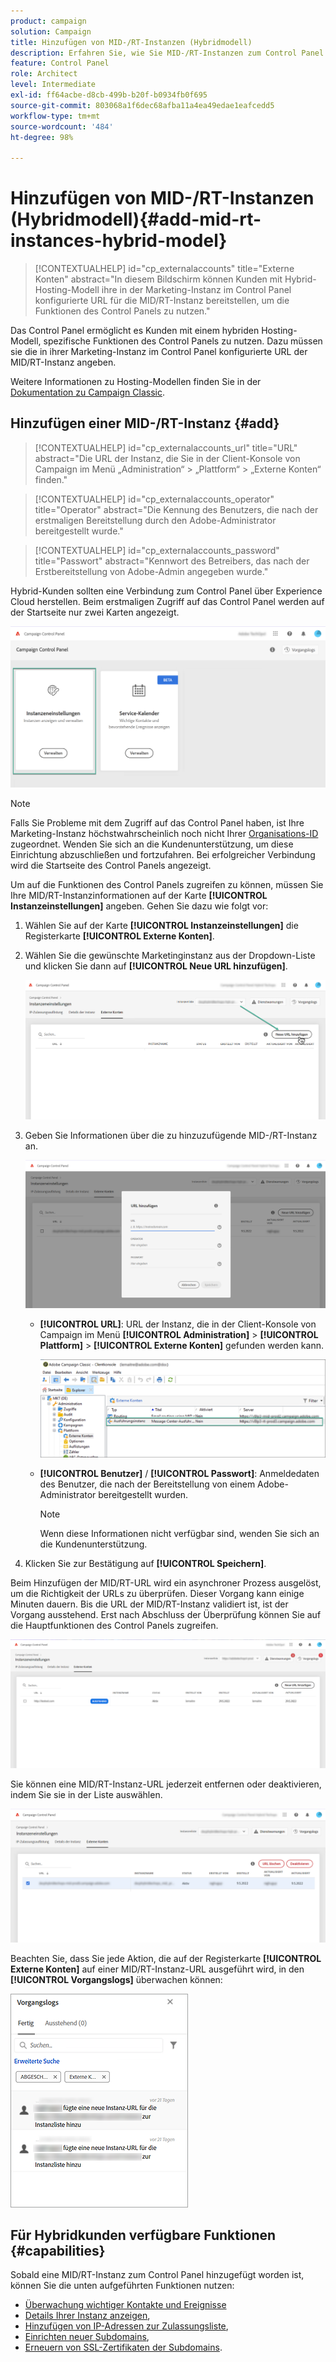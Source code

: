 ```yaml
---
product: campaign
solution: Campaign
title: Hinzufügen von MID-/RT-Instanzen (Hybridmodell)
description: Erfahren Sie, wie Sie MID-/RT-Instanzen zum Control Panel hinzufügen, wenn Sie ein Hybrid-Hosting-Modell verwenden.
feature: Control Panel
role: Architect
level: Intermediate
exl-id: ff64acbe-d8cb-499b-b20f-b0934fb0f695
source-git-commit: 803068a1f6dec68afba11a4ea49edae1eafcedd5
workflow-type: tm+mt
source-wordcount: '484'
ht-degree: 98%

---
```


# Hinzufügen von MID-/RT-Instanzen (Hybridmodell){#add-mid-rt-instances-hybrid-model}

>[!CONTEXTUALHELP]
>id="cp_externalaccounts"
>title="Externe Konten"
>abstract="In diesem Bildschirm können Kunden mit Hybrid-Hosting-Modell ihre in der Marketing-Instanz im Control Panel konfigurierte URL für die MID/RT-Instanz bereitstellen, um die Funktionen des Control Panels zu nutzen."

Das Control Panel ermöglicht es Kunden mit einem hybriden Hosting-Modell, spezifische Funktionen des Control Panels zu nutzen. Dazu müssen sie die in ihrer Marketing-Instanz im Control Panel konfigurierte URL der MID/RT-Instanz angeben.

Weitere Informationen zu Hosting-Modellen finden Sie in der [Dokumentation zu Campaign Classic](https://experienceleague.adobe.com/docs/campaign-classic/using/installing-campaign-classic/architecture-and-hosting-models/hosting-models-lp/hosting-models.html?lang=de).

## Hinzufügen einer MID-/RT-Instanz {#add}

>[!CONTEXTUALHELP]
>id="cp_externalaccounts_url"
>title="URL"
>abstract="Die URL der Instanz, die Sie in der Client-Konsole von Campaign im Menü „Administration“ > „Plattform“ > „Externe Konten“ finden."

>[!CONTEXTUALHELP]
>id="cp_externalaccounts_operator"
>title="Operator"
>abstract="Die Kennung des Benutzers, die nach der erstmaligen Bereitstellung durch den Adobe-Administrator bereitgestellt wurde."

>[!CONTEXTUALHELP]
>id="cp_externalaccounts_password"
>title="Passwort"
>abstract="Kennwort des Betreibers, das nach der Erstbereitstellung von Adobe-Admin angegeben wurde."

Hybrid-Kunden sollten eine Verbindung zum Control Panel über Experience Cloud herstellen. Beim erstmaligen Zugriff auf das Control Panel werden auf der Startseite nur zwei Karten angezeigt.

![](assets/hybrid-homepage.png)

>[!NOTE]
>
>Falls Sie Probleme mit dem Zugriff auf das Control Panel haben, ist Ihre Marketing-Instanz höchstwahrscheinlich noch nicht Ihrer [Organisations-ID](https://experienceleague.adobe.com/docs/core-services/interface/administration/organizations.html?lang=de) zugeordnet. Wenden Sie sich an die Kundenunterstützung, um diese Einrichtung abzuschließen und fortzufahren. Bei erfolgreicher Verbindung wird die Startseite des Control Panels angezeigt.

Um auf die Funktionen des Control Panels zugreifen zu können, müssen Sie Ihre MID/RT-Instanzinformationen auf der Karte **[!UICONTROL Instanzeinstellungen]** angeben. Gehen Sie dazu wie folgt vor:

1. Wählen Sie auf der Karte **[!UICONTROL Instanzeinstellungen]** die Registerkarte **[!UICONTROL Externe Konten]**.

1. Wählen Sie die gewünschte Marketinginstanz aus der Dropdown-Liste und klicken Sie dann auf **[!UICONTROL Neue URL hinzufügen]**.

   ![](assets/external-account-addbutton.png)

1. Geben Sie Informationen über die zu hinzuzufügende MID-/RT-Instanz an.

   ![](assets/external-account-add.png)

   * **[!UICONTROL URL]**: URL der Instanz, die in der Client-Konsole von Campaign im Menü **[!UICONTROL Administration]** > **[!UICONTROL Plattform]** > **[!UICONTROL Externe Konten]** gefunden werden kann.

      ![](assets/external-account-url.png)

   * **[!UICONTROL Benutzer]** / **[!UICONTROL Passwort]**: Anmeldedaten des Benutzer, die nach der Bereitstellung von einem Adobe-Administrator bereitgestellt wurden.

      >[!NOTE]
      >
      >Wenn diese Informationen nicht verfügbar sind, wenden Sie sich an die Kundenunterstützung.

1. Klicken Sie zur Bestätigung auf **[!UICONTROL Speichern]**.

Beim Hinzufügen der MID/RT-URL wird ein asynchroner Prozess ausgelöst, um die Richtigkeit der URLs zu überprüfen. Dieser Vorgang kann einige Minuten dauern. Bis die URL der MID/RT-Instanz validiert ist, ist der Vorgang ausstehend. Erst nach Abschluss der Überprüfung können Sie auf die Hauptfunktionen des Control Panels zugreifen.

![](assets/external-account-pending.png)

Sie können eine MID/RT-Instanz-URL jederzeit entfernen oder deaktivieren, indem Sie sie in der Liste auswählen.

![](assets/external-account-edit.png)

Beachten Sie, dass Sie jede Aktion, die auf der Registerkarte **[!UICONTROL Externe Konten]** auf einer MID/RT-Instanz-URL ausgeführt wird, in den **[!UICONTROL Vorgangslogs]** überwachen können:

![](assets/external-account-logs.png)

## Für Hybridkunden verfügbare Funktionen {#capabilities}

Sobald eine MID/RT-Instanz zum Control Panel hinzugefügt worden ist, können Sie die unten aufgeführten Funktionen nutzen:

* [Überwachung wichtiger Kontakte und Ereignisse](../../service-events/service-events.md)
* [Details Ihrer Instanz anzeigen](../../instances-settings/using/instance-details.md),
* [Hinzufügen von IP-Adressen zur Zulassungsliste](../../instances-settings/using/ip-allow-listing-instance-access.md),
* [Einrichten neuer Subdomains](../../subdomains-certificates/using/setting-up-new-subdomain.md),
* [Erneuern von SSL-Zertifikaten der Subdomains](../../subdomains-certificates/using/renewing-subdomain-certificate.md).
